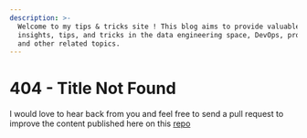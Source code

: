 ```yaml
---
description: >-
  Welcome to my tips & tricks site ! This blog aims to provide valuable
  insights, tips, and tricks in the data engineering space, DevOps, programming,
  and other related topics.
---
```


# 404 - Title Not Found

I would love to hear back from you and feel free to send a pull request to improve the content published here on this [repo](https://github.com/ohm-s/tips-book)
